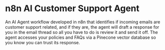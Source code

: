 # n8n AI Customer Support Agent
An AI Agent workflow developed in n8n that identifies if incoming emails are customer support related, and if they are, the agent will draft a response for you in the email thread so all you have to do is review it and send it off. The agent accesses your policies and FAQs via a Pinecone vector database so you know you can trust its response.
